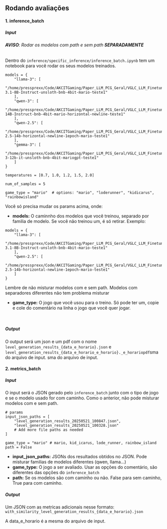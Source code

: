 ## Rodando avaliações

#### 1. inference_batch
##### **Input**

###### **AVISO**: Rodar os modelos com path e sem path **SEPARADAMENTE**

Dentro do `inference/specific_inference/inference_batch.ipynb` tem um notebook para você rodar os seus modelos treinados.
```
models = {
    "llama-3": [
        "/home/pressprexx/Code/AKCITGaming/Paper_LLM_PCG_Geral/VGLC_LLM_Finetunning/models/mario/Llama-3.1-8B-Instruct-unsloth-bnb-4bit-mario-teste1"
    ],
    "qwen-3": [
        "/home/pressprexx/Code/AKCITGaming/Paper_LLM_PCG_Geral/VGLC_LLM_Finetunning/models/mario/Qwen3-14B-Instruct-bnb-4bit-mario-horizontal-newline-teste1"
    ],
    "qwen-2.5": [
        "/home/pressprexx/Code/AKCITGaming/Paper_LLM_PCG_Geral/VGLC_LLM_Finetunning/models/mario/Qwen-2.5-14b-horizontal-newline-1epoch-mario-teste1"
    ],
    "gemma-3": [
        "/home/pressprexx/Code/AKCITGaming/Paper_LLM_PCG_Geral/VGLC_LLM_Finetunning/models/mario/gemma-3-12b-it-unsloth-bnb-4bit-mariogpt-teste1"
    ]
}

temperatures = [0.7, 1.0, 1.2, 1.5, 2.0]

num_of_samples = 5

game_type = "mario"  # options: "mario", "loderunner", "kidicarus", "rainbowisland"
```

Você só precisa mudar os params acima, onde:
- **models:** O caminnho dos modelos que você treinou, separado por familia de modelo. Se você não treinou um, é só retirar. Exemplo:
```
models = {
    "llama-3": [
        "/home/pressprexx/Code/AKCITGaming/Paper_LLM_PCG_Geral/VGLC_LLM_Finetunning/models/mario/Llama-3.1-8B-Instruct-unsloth-bnb-4bit-mario-teste1"
    ],
    "qwen-2.5": [
        "/home/pressprexx/Code/AKCITGaming/Paper_LLM_PCG_Geral/VGLC_LLM_Finetunning/models/mario/Qwen-2.5-14b-horizontal-newline-1epoch-mario-teste1"
    ]
}
```
Lembre de não misturar modelos com e sem path. Modelos com separadores diferentes não tem problema misturar

- **game_type:** O jogo que você usou para o treino. Só pode ter um, copie e cole do comentário na linha o jogo que você quer jogar.

<br>

##### **Output**

O output será um json e um pdf com o nome `level_generation_results_{data_e_horario}.json` e `level_generation_results_{data_e_horario_e_horario}._e_horariopdf`sma do arquivo de input.
sma do arquivo de input.

#### 2. metrics_batch
##### **Input**

O input será o JSON gerado pelo `inference_batch` junto com o tipo de jogo e se o modelo usado for com caminho. Como o anterior, não pode misturar modelos com e sem path.

```
# params
input_json_paths = [
    "level_generation_results_20250521_100847.json",
    "level_generation_results_20250521_100328.json"
    # Add more file paths as needed
]

game_type = "mario" # mario, kid_icarus, lode_runner, rainbow_island
path = False
```

- **input_json_paths:** JSONs dos resultados obtidos no JSON. Pode misturar familias de modelos diferentes (qwen, llama...)
- **game_type:** O jogo a ser avaliado. Usar as opções do comentário, são diferentes das opções do `inference_batch`
- **path:** Se os modelos são com caminho ou não. False para sem caminho, True para com caminho.

##### **Output**

Um JSON com as metricas adicionais nesse formato: `with_similarity_level_generation_results_{data_e_horario}.json`

A data_e_horario é a mesma do arquivo de input.
